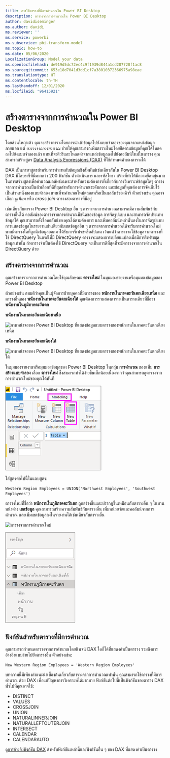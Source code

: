 ```yaml
---
title: การใช้ตารางที่มีการคำนวณใน Power BI Desktop
description: ตารางจากการคำนวณใน Power BI Desktop
author: davidiseminger
ms.author: davidi
ms.reviewer: ''
ms.service: powerbi
ms.subservice: pbi-transform-model
ms.topic: how-to
ms.date: 05/06/2020
LocalizationGroup: Model your data
ms.openlocfilehash: de919d5dc72ec4c9f1939d844a1cd287728f1ac8
ms.sourcegitcommit: 653e18d7041d3dd1cf7a38010372366975a98eae
ms.translationtype: HT
ms.contentlocale: th-TH
ms.lasthandoff: 12/01/2020
ms.locfileid: "96415921"
---
```

# <a name="create-calculated-tables-in-power-bi-desktop"></a>สร้างตารางจากการคำนวณใน Power BI Desktop
โดยส่วนใหญ่แล้ว คุณจะสร้างตารางโดยการนำเข้าข้อมูลไปยังแบบจำลองของคุณจากแหล่งข้อมูลภายนอก แต่ *ตารางจากการคำนวณ* ช่วยให้คุณสามารถเพิ่มตารางใหม่โดยยึดตามข้อมูลที่คุณได้โหลดลงไปยังแบบจำลองแล้ว แทนที่จะคิวรีและโหลดค่าจากแหล่งข้อมูลลงไปยังคอลัมน์ใหม่ในตาราง คุณสามารถสร้างสูตร [Data Analysis Expressions (DAX)](/dax/index) ที่ใช้กำหนดค่าของตารางได้

DAX เป็นภาษาสูตรสำหรับการทำงานกับข้อมูลเชิงสัมพันธ์เช่นเดียวกับใน Power BI Desktop DAX มีไลบรารีที่มีมากกว่า 200 ฟังก์ชัน ตัวดำเนินการ และรหัสโครง สร้างที่ทำให้มีความยืดหยุ่นมากในการสร้างสูตรเพื่อคำนวณผลลัพธ์เฉพาะสำหรับความต้องการที่เกี่ยวกับการวิเคราะห์ข้อมูลใดๆ ตารางจากการคำนวณเป็นตัวเลือกที่ดีที่สุดสำหรับการคำนวณระดับกลาง และข้อมูลที่คุณต้องการจัดเก็บไว้เป็นส่วนหนึ่งของแบบจำลอง แทนที่จะคำนวณใหม่ตลอดหรือเป็นผลลัพธ์ของคิวรี ตัวอย่างเช่น คุณอาจเลือก *ยูเนียน* หรือ *cross join* ตารางสองตารางที่มีอยู่

เช่นเดียวกับตาราง Power BI Desktop อื่น ๆ ตารางจากการคำนวณสามารถมีความสัมพันธ์กับตารางอื่นได้ คอลัมน์ของตารางจากการคำนวณมีชนิดของข้อมูล การจัดรูปแบบ และสามารถจัดประเภทข้อมูลได้ คุณสามารถตั้งชื่อคอลัมน์ของคุณได้ตามต้องการ และเพิ่มคอลัมน์เหล่านั้นลงในการจัดรูปแบบการแสดงข้อมูลในรายงานเช่นเดียวกับเขตข้อมูลอื่น ๆ ตารางจากการคำนวณได้จะรับการคำนวณใหม่หากมีตารางใดที่ถูกดึงข้อมูลออกมาได้รับการรีเฟรชหรืออัปเดต เว้นแต่ว่าตารางจะใช้ข้อมูลจากตารางที่ใช้ DirectQuery ในกรณีที่มี DirectQuery ตารางจะแสดงการเปลี่ยนแปลงเมื่อมีการรีเฟรชชุดข้อมูลเท่านั้น ถ้าตารางจำเป็นต้องใช้ DirectQuery จะเป็นการดีที่สุดที่จะมีตารางจากการคำนวณใน DirectQuery ด้วย

## <a name="create-a-calculated-table"></a>สร้างตารางจากการคำนวณ

คุณสร้างตารางจากการคำนวณโดยใช้คุณลักษณะ **ตารางใหม่** ในมุมมองรายงานหรือมุมมองข้อมูลของ Power BI Desktop

ตัวอย่างเช่น สมมติว่าคุณเป็นผู้จัดการฝ่ายบุคคลที่มีตารางของ **พนักงานในภาคตะวันตกเฉียงเหนือ** และตารางอื่นของ **พนักงานในภาคตะวันตกเฉียงใต้** คุณต้องการรวมสองตารางเป็นตารางเดียวที่ชื่อว่า **พนักงานในภูมิภาคตะวันตก**

**พนักงานในภาคตะวันตกเฉียงเหนือ**

 ![ภาพหน้าจอของ Power BI Desktop ที่แสดงข้อมูลแบบตารางของพนักงานในภาคตะวันตกเฉียงเหนือ](media/desktop-calculated-tables/calctables_nwempl.png)

**พนักงานในภาคตะวันตกเฉียงใต้**

 ![ภาพหน้าจอของ Power BI Desktop ที่แสดงข้อมูลแบบตารางของพนักงานในภาคตะวันตกเฉียงใต้](media/desktop-calculated-tables/calctables_swempl.png)

ในมุมมองรายงานหรือมุมมองข้อมูลของ Power BI Desktop ในกลุ่ม **การคำนวณ** ของแท็บ **การสร้างแบบจำลอง** เลือก **ตารางใหม่** ซึ่งสามารถทำได้ง่ายขึ้นเล็กน้อยเนื่องจากว่าคุณสามารถดูตารางจากการคำนวณใหม่ของคุณได้ทันที

 ![ตารางใหม่ในมุมมองข้อมูล](media/desktop-calculated-tables/calctables_formulabarempty.png)

ใส่สูตรต่อไปนี้ในแถบสูตร:

```dax
Western Region Employees = UNION('Northwest Employees', 'Southwest Employees')
```

ตารางใหม่ที่ชื่อว่า **พนักงานในภูมิภาคตะวันตก** ถูกสร้างขึ้นและปรากฏขึ้นเหมือนกับตารางอื่น ๆ ในบานหน้าต่าง **เขตข้อมูล** คุณสามารถสร้างความสัมพันธ์กับตารางอื่น เพิ่มหน่วยวัดและคอลัมน์จากการคำนวณ และเพิ่มเขตข้อมูลลงในรายงานได้เช่นเดียวกับตารางอื่น

 ![ตารางจากการคำนวณใหม่](media/desktop-calculated-tables/calctables_westregionempl.png)

 ![ตารางใหม่ในบานหน้าต่างเขตข้อมูล](media/desktop-calculated-tables/calctables_fieldlist.png)

## <a name="functions-for-calculated-tables"></a>ฟังก์ชันสำหรับตารางที่มีการคำนวณ

คุณสามารถกำหนดตารางจากการคำนวณโดยนิพจน์ DAX ใดก็ได้ที่แสดงค่าเป็นตาราง รวมถึงการอ้างอิงแบบง่ายไปยังตารางอื่น ตัวอย่างเช่น:

```dax
New Western Region Employees = 'Western Region Employees'
```

บทความนี้มีเพียงคำแนะนำเบื้องต้นเกี่ยวกับตารางจากการคำนวณเท่านั้น คุณสามารถใช้ตารางที่มีการคำนวณ ด้วย DAX เพื่อแก้ปัญหาการวิเคราะห์ได้มากมาย ฟังก์ชันต่อไปนี้เป็นฟังก์ชันของตาราง DAX ทั่วไปที่คุณอาจใช้:

* DISTINCT
* VALUES
* CROSSJOIN
* UNION
* NATURALINNERJOIN
* NATURALLEFTOUTERJOIN
* INTERSECT
* CALENDAR
* CALENDARAUTO

ดู[การอ้างอิงฟังก์ชัน DAX](/dax/dax-function-reference) สำหรับฟังก์ชันเหล่านี้และฟังก์ชันอื่น ๆ ของ DAX ที่แสดงค่าเป็นตาราง

